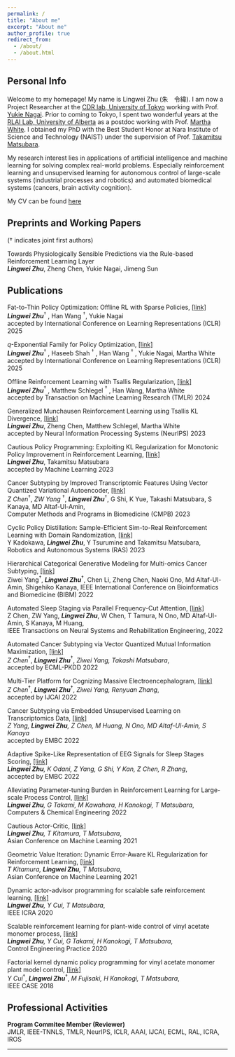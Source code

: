 ```yaml
---
permalink: /
title: "About me"
excerpt: "About me"
author_profile: true
redirect_from: 
  - /about/
  - /about.html
---
```


## Personal Info
Welcome to my homepage! My name is Lingwei Zhu (朱　令緯). 
I am now a Project Researcher at the [CDR lab, University of Tokyo](https://developmental-robotics.jp/en/greeting/) working with Prof. [Yukie Nagai](https://scholar.google.co.jp/citations?user=HqTUx7YAAAAJ&hl=en). 
Prior to coming to Tokyo, I spent two wonderful years at the [RLAI Lab, University of Alberta](http://rlai.ualberta.ca/people.html) as a postdoc working with Prof. [Martha White](https://scholar.google.ca/citations?user=t5zdD_IAAAAJ&hl=en).
I obtained my PhD with the Best Student Honor at Nara Institute of Science and Technology (NAIST) under the supervision of Prof. [Takamitsu Matsubara](https://scholar.google.com/citations?user=RFDSj_0AAAAJ&hl=en). 

My research interest lies in applications of artificial intelligence and machine learning for solving complex real-world problems. Especially reinforcement learning and unsupervised learning for autonomous control of large-scale systems (industrial processes and robotics) and automated biomedical systems (cancers, brain activity cognition).

My CV can be found [here](https://lingweizhu.github.io/files/cv_lingweizhu.pdf)



## **Preprints and Working Papers**

($\dagger$ indicates joint first authors)

Towards Physiologically Sensible Predictions via the Rule-based Reinforcement Learning Layer\
***Lingwei Zhu***, Zheng Chen, Yukie Nagai, Jimeng Sun

## **Publications**

Fat-to-Thin Policy Optimization: Offline RL with Sparse Policies, [[link]](https://arxiv.org/pdf/2501.14373) \
***Lingwei Zhu***$^{\dagger}$ , Han Wang $^{\dagger}$, Yukie Nagai\
accepted by International Conference on Learning Representations (ICLR) 2025

$q$-Exponential Family for Policy Optimization, [[link]](https://arxiv.org/pdf/2408.07245)\
***Lingwei Zhu***$^{\dagger}$ , Haseeb Shah $^{\dagger}$ , Han Wang $^{\dagger}$ , Yukie Nagai, Martha White\
accepted by International Conference on Learning Representations (ICLR) 2025


Offline Reinforcement Learning with Tsallis Regularization, [[link]](https://openreview.net/pdf?id=HNqEKZDDRc) \
***Lingwei Zhu***$^{\dagger}$ , Matthew Schlegel $^{\dagger}$ , Han Wang, Martha White\
accepted by Transaction on Machine Learning Research (TMLR) 2024


Generalized Munchausen Reinforcement Learning using Tsallis KL Divergence, [[link]](https://arxiv.org/pdf/2301.11476.pdf)\
***Lingwei Zhu***, Zheng Chen, Matthew Schlegel, Martha White\
accepted by Neural Information Processing Systems (NeurIPS) 2023

Cautious Policy Programming: Exploiting KL Regularization for Monotonic Policy Improvement in Reinforcement Learning, [[link]](https://link.springer.com/article/10.1007/s10994-023-06368-z)\
***Lingwei Zhu***, Takamitsu Matsubara \
accepted by Machine Learning 2023

Cancer Subtyping by Improved Transcriptomic Features Using Vector Quantized Variational Autoencoder, [[link]](https://arxiv.org/pdf/2207.09783.pdf) \
*Z Chen*$^{\dagger}$, *ZW Yang* $^{\dagger}$, ***Lingwei Zhu***$^{\dagger}$, G Shi, K Yue, Takashi Matsubara, S Kanaya, MD Altaf-Ul-Amin,\
Computer Methods and Programs in Biomedicine (CMPB) 2023

Cyclic Policy Distillation: Sample-Efficient Sim-to-Real Reinforcement Learning with Domain Randomization, [[link]](https://www.sciencedirect.com/science/article/abs/pii/S0921889023000647)\
Y Kadokawa, ***Lingwei Zhu***, Y Tsurumine and Takamitsu Matsubara,\
Robotics and Autonomous Systems (RAS) 2023


Hierarchical Categorical Generative Modeling for Multi-omics Cancer Subtyping, [[link]](https://ieeexplore.ieee.org/abstract/document/9994928)\
Ziwei Yang$^{\dagger}$, ***Lingwei Zhu***$^{\dagger}$, Chen Li, Zheng Chen, Naoki Ono, Md Altaf-Ul-Amin, Shigehiko Kanaya,
IEEE International Conference on Bioinformatics and Biomedicine (BIBM) 2022

Automated Sleep Staging via Parallel Frequency-Cut Attention, [[link]](https://ieeexplore.ieee.org/stamp/stamp.jsp?arnumber=10041186)\
Z Chen, ZW Yang, ***Lingwei Zhu***, W Chen, T Tamura, N Ono, MD Altaf-Ul-Amin, S Kanaya, M Huang, \
IEEE Transactions on Neural Systems and Rehabilitation Engineering, 2022

Automated Cancer Subtyping via Vector Quantized Mutual Information Maximization, [[link]](https://arxiv.org/pdf/2206.10801.pdf)\
*Z Chen*$^{\dagger}$, ***Lingwei Zhu***$^{\dagger}$, *Ziwei Yang, Takashi Matsubara*, \
accepted by ECML-PKDD 2022 


Multi-Tier Platform for Cognizing Massive Electroencephalogram, [[link]](https://arxiv.org/pdf/2204.09840.pdf)\
*Z Chen*$^{\dagger}$, ***Lingwei Zhu***$^{\dagger}$, *Ziwei Yang, Renyuan Zhang*, \
accepted by IJCAI 2022 


Cancer Subtyping via Embedded Unsupervised Learning on Transcriptomics Data, [[link]](https://arxiv.org/pdf/2204.02278.pdf)\
*Z Yang, **Lingwei Zhu**, Z Chen, M Huang, N Ono, MD Altaf-Ul-Amin, S Kanaya*\
accepted by EMBC 2022

Adaptive Spike-Like Representation of EEG Signals for Sleep Stages Scoring, [[link]](https://arxiv.org/pdf/2204.03565.pdf)\
***Lingwei Zhu**, K Odani, Z Yang, G Shi, Y Kan, Z Chen, R Zhang*,\
accepted by EMBC 2022

Alleviating Parameter-tuning Burden in Reinforcement Learning for Large-scale Process Control, [[link]](https://www.sciencedirect.com/science/article/pii/S0098135422000035)\
***Lingwei Zhu**, G Takami, M Kawahara, H Kanokogi, T Matsubara*,\
Computers & Chemical Engineering 2022

Cautious Actor-Critic, [[link]](https://proceedings.mlr.press/v157/zhu21a/zhu21a.pdf)\
***Lingwei Zhu**, T Kitamura, T Matsubara*,\
Asian Conference on Machine Learning 2021

Geometric Value Iteration: Dynamic Error-Aware KL Regularization for Reinforcement Learning, [[link]](https://proceedings.mlr.press/v157/kitamura21a/kitamura21a.pdf)\
*T Kitamura, **Lingwei Zhu**, T Matsubara*,\
Asian Conference on Machine Learning 2021

Dynamic actor-advisor programming for scalable safe reinforcement learning, [[link]](https://ieeexplore.ieee.org/abstract/document/9197200)\
***Lingwei Zhu**, Y Cui, T Matsubara*,\
IEEE ICRA 2020

Scalable reinforcement learning for plant-wide control of vinyl acetate monomer process, [[link]](https://www.sciencedirect.com/science/article/pii/S0967066120300186)\
***Lingwei Zhu**, Y Cui, G Takami, H Kanokogi, T Matsubara*,\
Control Engineering Practice 2020

Factorial kernel dynamic policy programming for vinyl acetate monomer plant model control, [[link]](https://www.researchgate.net/profile/Yunduan-Cui/publication/327294861_Factorial_Kernel_Dynamic_Policy_Programming_for_Vinyl_Acetate_Monomer_Plant_Model_Control/links/5b8739c7299bf1d5a73117e4/Factorial-Kernel-Dynamic-Policy-Programming-for-Vinyl-Acetate-Monomer-Plant-Model-Control.pdf)\
*Y Cui*$^{\dagger}$, ***Lingwei Zhu***$^{\dagger}$, *M Fujisaki, H Kanokogi, T Matsubara*,\
IEEE CASE 2018


## Professional Activities

**Program Commitee Member (Reviewer)**\
JMLR, IEEE-TNNLS, TMLR, NeurIPS, ICLR, AAAI, IJCAI, ECML, RAL, ICRA, IROS

****
